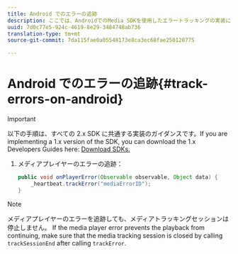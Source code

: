 ```yaml
---
title: Android でのエラーの追跡
description: ここでは、AndroidでのMedia SDKを使用したエラートラッキングの実装について説明します。
uuid: 7d0c77e5-924c-4619-8e29-3484748ab736
translation-type: tm+mt
source-git-commit: 7da115fae0a05548173e8ca3ec68fae250128775

---
```



# Android でのエラーの追跡{#track-errors-on-android}

>[!IMPORTANT]
>
>以下の手順は、すべての 2.x SDK に共通する実装のガイダンスです。If you are implementing a 1.x version of the SDK, you can download the 1.x Developers Guides here: [Download SDKs.](/help/sdk-implement/download-sdks.md)

1. メディアプレイヤーのエラーの追跡：

   ```java
   public void onPlayerError(Observable observable, Object data) {  
       _heartbeat.trackError("mediaErrorID"); 
   }
   ```

>[!NOTE]
>
>メディアプレイヤーのエラーを追跡しても、メディアトラッキングセッションは停止しません。 If the media player error prevents the playback from continuing, make sure that the media tracking session is closed by calling `trackSessionEnd` after calling `trackError`.

